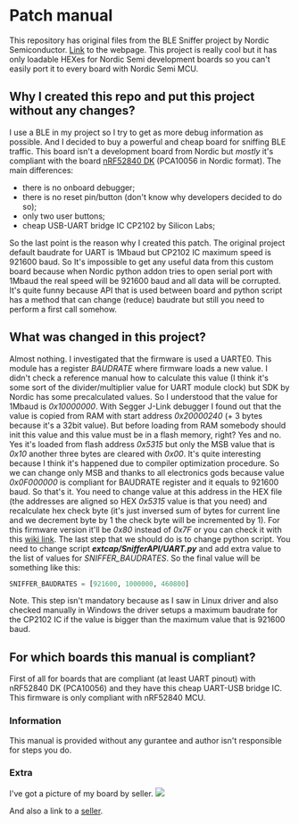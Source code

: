 # Patch manual
This repository has original files from the BLE Sniffer project by Nordic Semiconductor. [Link](https://www.nordicsemi.com/Software-and-tools/Development-Tools/nRF-Sniffer-for-Bluetooth-LE/) to the webpage. 
This project is really cool but it has only loadable HEXes for Nordic Semi development boards so you can't easily port it to every board with Nordic Semi MCU.

## Why I created this repo and put this project without any changes?
I use a BLE in my project so I try to get as more debug information as possible. And I decided to buy a powerful and cheap board for sniffing BLE traffic. This board isn't a development board from Nordic but _mostly_ it's compliant with the board [nRF52840 DK](https://www.nordicsemi.com/Software-and-tools/Development-Kits/nRF52840-DK) (PCA10056 in Nordic format). The main differences: 
- there is no onboard debugger;
- there is no reset pin/button (don't know why developers decided to do so);
- only two user buttons;
- cheap USB-UART bridge IC CP2102 by Silicon Labs;

So the last point is the reason why I created this patch. The original project default baudrate for UART is 1Mbaud but CP2102 IC maximum speed is 921600 baud. So It's impossible to get any useful data from this custom board because when Nordic python addon tries to open serial port with 1Mbaud the real speed will be 921600 baud and all data will be corrupted.
It's quite funny because API that is used between board and python script has a method that can change (reduce) baudrate but still you need to perform a first call somehow.

## What was changed in this project?
Almost nothing. I investigated that the firmware is used a UARTE0. This module has a register _BAUDRATE_ where firmware loads a new value. I didn't check a reference manual how to calculate this value (I think it's some sort of the divider/multiplier value for UART module clock) but SDK by Nordic has some precalculated values. So I understood that the value for 1Mbaud is _0x10000000_. With Segger J-Link debugger I found out that the value is copied from RAM with start address _0x20000240_ (+ 3 bytes because it's a 32bit value). But before loading from RAM somebody should init this value and this value must be in a flash memory, right? Yes and no. Yes it's loaded from flash address _0x5315_ but only the MSB value that is _0x10_ another three bytes are cleared with _0x00_. It's quite interesting because I think it's happened due to compiler optimization procedure. So we can change only MSB and thanks to all electronics gods because value _0x0F000000_ is compliant for BAUDRATE register and it equals to 921600 baud. So that's it. You need to change value at this address in the HEX file (the addresses are aligned so HEX _0x5315_ value is that you need) and recalculate hex check byte (it's just inversed sum of bytes for current line and we decrement byte by 1 the check byte will be incremented by 1). For this firmware version it'll be _0x80_ instead of _0x7F_ or you can check it with this [wiki link](https://en.wikipedia.org/wiki/Intel_HEX).
The last step that we should do is to change python script. You need to change script ___extcap/SnifferAPI/UART.py___ and add extra value to the list of values for _SNIFFER_BAUDRATES_. So the final value will be something like this:
```python
SNIFFER_BAUDRATES = [921600, 1000000, 460800]
```

Note. This step isn't mandatory because as I saw in Linux driver and also checked manually in Windows the driver setups a maximum baudrate for the CP2102 IC if the value is bigger than the maximum value that is 921600 baud.

## For which boards this manual is compliant?
First of all for boards that are compliant (at least UART pinout) with nRF52840 DK (PCA10056) and they have this cheap UART-USB bridge IC. This firmware is only compliant with nRF52840 MCU. 

### Information 
This manual is provided without any gurantee and author isn't responsible for steps you do.

### Extra
I've got a picture of my board by seller. 
![](https://ae01.alicdn.com/kf/HTB13_aMwVkoBKNjSZFEq6zrEVXay/NRF52840-Bluetooth-5-ZIGBEE-Bluetooth.jpg)

And also a link to a [seller](https://aliexpress.ru/item/32919832696.html).